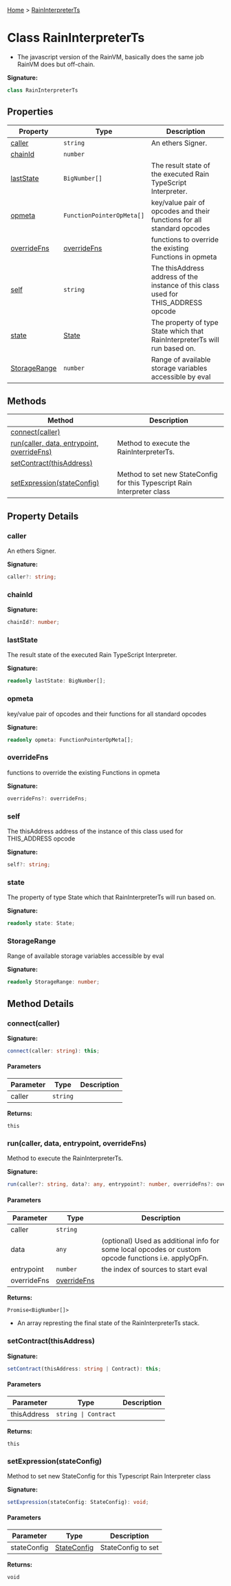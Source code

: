 [Home](../index.md) &gt; [RainInterpreterTs](./raininterpreterts.md)

# Class RainInterpreterTs

- The javascript version of the RainVM, basically does the same job RainVM does but off-chain.

<b>Signature:</b>

```typescript
class RainInterpreterTs 
```

## Properties

|  Property | Type | Description |
|  --- | --- | --- |
|  [caller](./raininterpreterts.md#caller-property) | `string` | An ethers Signer. |
|  [chainId](./raininterpreterts.md#chainId-property) | `number` |  |
|  [lastState](./raininterpreterts.md#lastState-property) | `BigNumber[]` | The result state of the executed Rain TypeScript Interpreter. |
|  [opmeta](./raininterpreterts.md#opmeta-property) | `FunctionPointerOpMeta[]` | key/value pair of opcodes and their functions for all standard opcodes |
|  [overrideFns](./raininterpreterts.md#overrideFns-property) | [overrideFns](../types/overridefns.md) | functions to override the existing Functions in opmeta |
|  [self](./raininterpreterts.md#self-property) | `string` | The thisAddress address of the instance of this class used for THIS\_ADDRESS opcode |
|  [state](./raininterpreterts.md#state-property) | [State](../interfaces/state.md) | The property of type State which that RainInterpreterTs will run based on. |
|  [StorageRange](./raininterpreterts.md#StorageRange-property) | `number` | Range of available storage variables accessible by eval |

## Methods

|  Method | Description |
|  --- | --- |
|  [connect(caller)](./raininterpreterts.md#connect-method-1) |  |
|  [run(caller, data, entrypoint, overrideFns)](./raininterpreterts.md#run-method-1) | Method to execute the RainInterpreterTs. |
|  [setContract(thisAddress)](./raininterpreterts.md#setContract-method-1) |  |
|  [setExpression(stateConfig)](./raininterpreterts.md#setExpression-method-1) | Method to set new StateConfig for this Typescript Rain Interpreter class |

## Property Details

<a id="caller-property"></a>

### caller

An ethers Signer.

<b>Signature:</b>

```typescript
caller?: string;
```

<a id="chainId-property"></a>

### chainId

<b>Signature:</b>

```typescript
chainId?: number;
```

<a id="lastState-property"></a>

### lastState

The result state of the executed Rain TypeScript Interpreter.

<b>Signature:</b>

```typescript
readonly lastState: BigNumber[];
```

<a id="opmeta-property"></a>

### opmeta

key/value pair of opcodes and their functions for all standard opcodes

<b>Signature:</b>

```typescript
readonly opmeta: FunctionPointerOpMeta[];
```

<a id="overrideFns-property"></a>

### overrideFns

functions to override the existing Functions in opmeta

<b>Signature:</b>

```typescript
overrideFns?: overrideFns;
```

<a id="self-property"></a>

### self

The thisAddress address of the instance of this class used for THIS\_ADDRESS opcode

<b>Signature:</b>

```typescript
self?: string;
```

<a id="state-property"></a>

### state

The property of type State which that RainInterpreterTs will run based on.

<b>Signature:</b>

```typescript
readonly state: State;
```

<a id="StorageRange-property"></a>

### StorageRange

Range of available storage variables accessible by eval

<b>Signature:</b>

```typescript
readonly StorageRange: number;
```

## Method Details

<a id="connect-method-1"></a>

### connect(caller)


<b>Signature:</b>

```typescript
connect(caller: string): this;
```

#### Parameters

|  Parameter | Type | Description |
|  --- | --- | --- |
|  caller | `string` |  |

<b>Returns:</b>

`this`

<a id="run-method-1"></a>

### run(caller, data, entrypoint, overrideFns)

Method to execute the RainInterpreterTs.

<b>Signature:</b>

```typescript
run(caller?: string, data?: any, entrypoint?: number, overrideFns?: overrideFns): Promise<BigNumber[]>;
```

#### Parameters

|  Parameter | Type | Description |
|  --- | --- | --- |
|  caller | `string` |  |
|  data | `any` | (optional) Used as additional info for some local opcodes or custom opcode functions i.e. applyOpFn. |
|  entrypoint | `number` | the index of sources to start eval |
|  overrideFns | [overrideFns](../types/overridefns.md) |  |

<b>Returns:</b>

`Promise<BigNumber[]>`

- An array represting the final state of the RainInterpreterTs stack.

<a id="setContract-method-1"></a>

### setContract(thisAddress)


<b>Signature:</b>

```typescript
setContract(thisAddress: string | Contract): this;
```

#### Parameters

|  Parameter | Type | Description |
|  --- | --- | --- |
|  thisAddress | `string \| Contract` |  |

<b>Returns:</b>

`this`

<a id="setExpression-method-1"></a>

### setExpression(stateConfig)

Method to set new StateConfig for this Typescript Rain Interpreter class

<b>Signature:</b>

```typescript
setExpression(stateConfig: StateConfig): void;
```

#### Parameters

|  Parameter | Type | Description |
|  --- | --- | --- |
|  stateConfig | [StateConfig](../types/stateconfig.md) | StateConfig to set |

<b>Returns:</b>

`void`

